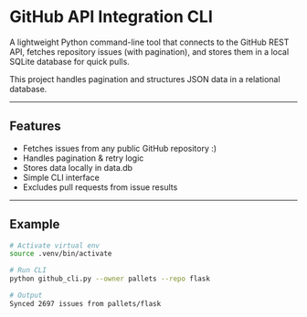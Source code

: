 # GitHub API Integration CLI 

A lightweight Python command-line tool that connects to the GitHub REST API, fetches repository issues (with pagination), and stores them in a local SQLite database for quick pulls.

This project handles pagination and structures JSON data in a relational database.

---

## Features

- Fetches issues from any public GitHub repository :) 
- Handles pagination & retry logic
- Stores data locally in data.db
- Simple CLI interface
- Excludes pull requests from issue results  

---

## Example 

```bash
# Activate virtual env
source .venv/bin/activate

# Run CLI
python github_cli.py --owner pallets --repo flask

# Output
Synced 2697 issues from pallets/flask
